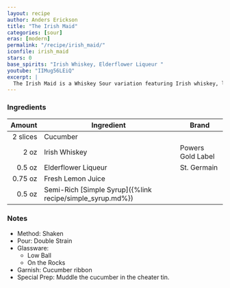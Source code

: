 ```yaml
---
layout: recipe
author: Anders Erickson
title: "The Irish Maid"
categories: [sour]
eras: [modern]
permalink: "/recipe/irish_maid/"
iconfile: irish_maid
stars: 0
base_spirits: "Irish Whiskey, Elderflower Liqueur "
youtube: "IIMug56LEiQ"
excerpt: |
  The Irish Maid is a Whiskey Sour variation featuring Irish whiskey, lemon juice and fresh cucumber. It makes the case for whiskey as a summer drink.
---
```


### Ingredients

|   Amount | Ingredient                                                | Brand             |
| -------: | --------------------------------------------------------- | ----------------- |
| 2 slices | Cucumber                                                  |
|     2 oz | Irish Whiskey                                             | Powers Gold Label |
|   0.5 oz | Elderflower Liqueur                                       | St. Germain       |
|  0.75 oz | Fresh Lemon Juice                                         |
|   0.5 oz | Semi-Rich [Simple Syrup]({%link recipe/simple_syrup.md%}) |

### Notes

- Method: Shaken
- Pour: Double Strain
- Glassware:
  - Low Ball
  - On the Rocks
- Garnish: Cucumber ribbon
- Special Prep: Muddle the cucumber in the cheater tin.

